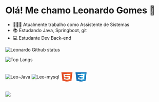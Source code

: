 # Olá! Me chamo Leonardo Gomes 👋

- 👨🏼‍💻 Atualmente trabalho como Assistente de Sistemas 
- 📚 Estudando Java, Springboot, git 
- 💻 Estudante Dev Back-end

![Leonardo Github status](https://github-readme-stats.vercel.app/api?username=leonardoforgomes&show_icons=true&theme=radical)

![Top Langs](https://github-readme-stats.vercel.app/api/top-langs/?username=leonardoforgomes&hide_progress=true)

<div style="display: inline_block"><br>
  <img align="center" alt="Leo-Java" height="30" width="40" src="https://cdn.jsdelivr.net/gh/devicons/devicon/icons/java/java-original-wordmark.svg">
  <img align="center" alt="Leo-mysql" height="30" width="40" src="https://cdn.jsdelivr.net/gh/devicons/devicon/icons/mysql/mysql-plain-wordmark.svg">
  <img align="center" alt="Leo-HTML" height="30" width="40" src="https://raw.githubusercontent.com/devicons/devicon/master/icons/html5/html5-original.svg">
  <img align="center" alt="Leo-CSS" height="30" width="40" src="https://raw.githubusercontent.com/devicons/devicon/master/icons/css3/css3-original.svg">
  <br>
  <br>
 
<a href ="https://www.linkedin.com/in/leonardo-gomes-820874226/" target="_blank"> <img src="https://img.shields.io/badge/-LinkedIn-%230077B5?style=for-the-badge&logo=linkedin&logoColor=white" target="_blank"></a>

</div>
